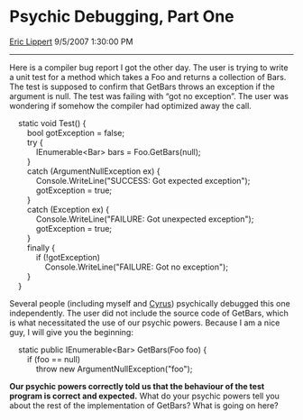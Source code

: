 <div id="page">

# Psychic Debugging, Part One

[Eric Lippert](https://social.msdn.microsoft.com/profile/Eric%20Lippert) 9/5/2007 1:30:00 PM

-----

<div id="content">

<div class="mine">

Here is a compiler bug report I got the other day. The user is trying to write a unit test for a method which takes a <span class="code">Foo</span> and returns a collection of <span class="code">Bar</span>s. The test is supposed to confirm that <span class="code">GetBars</span> throws an exception if the argument is <span class="code">null</span>. The test was failing with “got no exception”. The user was wondering if somehow the compiler had optimized away the call.

<span class="code"> </span>

    static void Test() {  
        bool gotException = false;  
        try {  
            IEnumerable\<Bar\> bars = Foo.GetBars(null);  
        }  
        catch (ArgumentNullException ex) {  
            Console.WriteLine("SUCCESS: Got expected exception");  
            gotException = true;  
        }  
        catch (Exception ex) {  
            Console.WriteLine("FAILURE: Got unexpected exception");  
            gotException = true;  
        }  
        finally {  
            if (\!gotException)  
                Console.WriteLine("FAILURE: Got no exception");  
        }  
    }

Several people (including myself and [Cyrus](http://blogs.msdn.com/cyrusn/)) psychically debugged this one independently. The user did not include the source code of <span class="code">GetBars</span>, which is what necessitated the use of our psychic powers. Because I am a nice guy, I will give you the beginning:

<span class="code"> </span>

    static public IEnumerable\<Bar\> GetBars(Foo foo) {  
        if (foo == null)  
            throw new ArgumentNullException("foo");

**Our psychic powers correctly told us that the behaviour of the test program is correct and expected.** What do your psychic powers tell you about the rest of the implementation of <span class="code">GetBars</span>? What is going on here?

</div>

</div>

</div>

